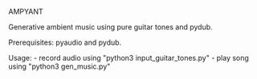 AMPYANT

Generative ambient music using pure guitar tones and pydub.

Prerequisites: pyaudio and pydub.

Usage:
    - record audio using "python3 input_guitar_tones.py"
    - play song using "python3 gen_music.py"
